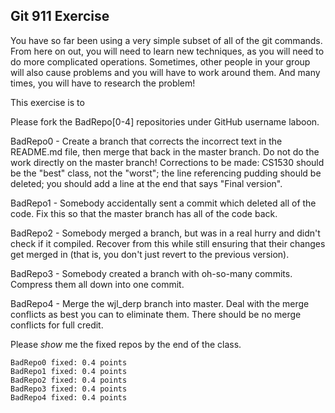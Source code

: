 ## Git 911 Exercise

You have so far been using a very simple subset of all of the git commands.  From here on out, you will need to learn new techniques, as you will need to do more complicated operations.  Sometimes, other people in your group will also cause problems and you will have to work around them.  And many times, you will have to research the problem!

This exercise is to 

Please fork the BadRepo[0-4] repositories under GitHub username laboon.

BadRepo0 - Create a branch that corrects the incorrect text in the README.md file, then merge that back in the master branch.  Do not do the work directly on the master branch!  Corrections to be made: CS1530 should be the "best" class, not the "worst"; the line referencing pudding should be deleted; you should add a line at the end that says "Final version".

BadRepo1 - Somebody accidentally sent a commit which deleted all of the code.  Fix this so that the master branch has all of the code back.

BadRepo2 - Somebody merged a branch, but was in a real hurry and didn't check if it compiled.  Recover from this while still ensuring that their changes get merged in (that is, you don't just revert to the previous version).

BadRepo3 - Somebody created a branch with oh-so-many commits.  Compress them all down into one commit.

BadRepo4 - Merge the wjl_derp branch into master. Deal with the merge conflicts as best you can to eliminate them.  There should be no merge conflicts for full credit.

Please _show_ me the fixed repos by the end of the class.

```
BadRepo0 fixed: 0.4 points 
BadRepo1 fixed: 0.4 points
BadRepo2 fixed: 0.4 points
BadRepo3 fixed: 0.4 points
BadRepo4 fixed: 0.4 points
```


